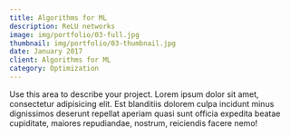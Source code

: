 ```yaml
---
title: Algorithms for ML
description: ReLU networks
image: img/portfolio/03-full.jpg
thumbnail: img/portfolio/03-thumbnail.jpg
date: January 2017
client: Algorithms for ML
category: Optimization
---
```

Use this area to describe your project. Lorem ipsum dolor sit amet, consectetur adipisicing elit. Est blanditiis dolorem culpa incidunt minus dignissimos deserunt repellat aperiam quasi sunt officia expedita beatae cupiditate, maiores repudiandae, nostrum, reiciendis facere nemo!
